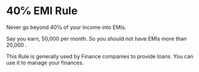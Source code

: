 # 40℅ EMI Rule

Never go beyond 40℅ of your income into EMIs.

Say you earn, 50,000 per month. So you should not have EMIs more than 20,000 .

This Rule is generally used by Finance companies to provide loans. You can use it to manage your finances.
